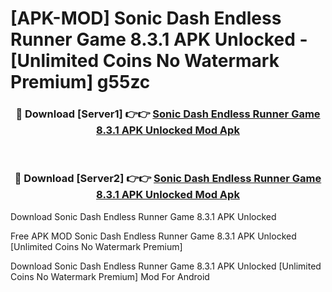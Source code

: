 # [APK-MOD] Sonic Dash Endless Runner Game 8.3.1 APK Unlocked - [Unlimited Coins No Watermark Premium] g55zc



<div align="center">
<h3>🔴 Download [Server1] 👉👉 <a href="https://momento.my/?title=Sonic_Dash_Endless_Runner_Game_8.3.1_APK_Unlocked">Sonic Dash Endless Runner Game 8.3.1 APK Unlocked Mod Apk</a></h3><br>

<h3>🔴 Download [Server2] 👉👉 <a href="https://momento.my/?title=Sonic_Dash_Endless_Runner_Game_8.3.1_APK_Unlocked">Sonic Dash Endless Runner Game 8.3.1 APK Unlocked Mod Apk</a></h3>
</div>



Download Sonic Dash Endless Runner Game 8.3.1 APK Unlocked 

Free APK MOD Sonic Dash Endless Runner Game 8.3.1 APK Unlocked [Unlimited Coins No Watermark Premium]

Download Sonic Dash Endless Runner Game 8.3.1 APK Unlocked [Unlimited Coins No Watermark Premium] Mod For Android
